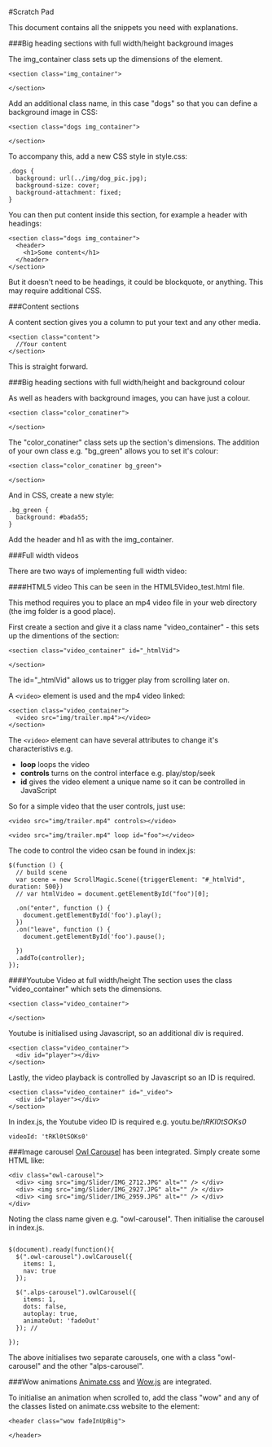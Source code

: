 #Scratch Pad

This document contains all the snippets you need with explanations.

###Big heading sections with full width/height background images

The img_container class sets up the dimensions of the element.

```
<section class="img_container">

</section>
```

Add an additional class name, in this case "dogs" so that you can define a background image in CSS:

```
<section class="dogs img_container">

</section>
```
To accompany this, add a new CSS style in style.css:

```
.dogs {
  background: url(../img/dog_pic.jpg);
  background-size: cover;
  background-attachment: fixed;
}
```

You can then put content inside this section, for example a header with headings:
```
<section class="dogs img_container">
  <header>
    <h1>Some content</h1>
  </header>
</section>
```

But it doesn't need to be headings, it could be blockquote, or anything. This may require additional CSS.

###Content sections

A content section gives you a column to put your text and any other media.

```
<section class="content">
  //Your content
</section>
```

This is straight forward.

###Big heading sections with full width/height and background colour

As well as headers with background images, you can have just a colour.

```
<section class="color_conatiner">

</section>
```
The "color_conatiner" class sets up the section's dimensions. The addition of your own class e.g. "bg_green" allows you to set it's colour:
```
<section class="color_conatiner bg_green">

</section>
```
And in CSS, create a new style:
```
.bg_green {
  background: #bada55;
}
```
Add the header and h1 as with the img_container.

###Full width videos

There are two ways of implementing full width video:

####HTML5 video
This can be seen in the HTML5Video_test.html file.

This method requires you to place an mp4 video file in your web directory (the img folder is a good place).

First create a section and give it a class name "video_container" - this sets up the dimentions of the section:
```
<section class="video_container" id="_htmlVid">

</section>
```
The id="_htmlVid" allows us to trigger play from scrolling later on.

A ```<video>``` element is used and the mp4 video linked:
```
<section class="video_container">
  <video src="img/trailer.mp4"></video>
</section>
```
The ```<video>``` element can have several attributes to change it's characteristivs e.g.
* **loop**  loops the video
* **controls** turns on the control interface e.g. play/stop/seek
* **id** gives the video element a unique name so it can be controlled in JavaScript

So for a simple video that the user controls, just use:
```
<video src="img/trailer.mp4" controls></video>
```
```
<video src="img/trailer.mp4" loop id="foo"></video>
```

The code to control the video csan be found in index.js:
```
$(function () {
  // build scene
  var scene = new ScrollMagic.Scene({triggerElement: "#_htmlVid", duration: 500})
  // var htmlVideo = document.getElementById("foo")[0];

  .on("enter", function () {
    document.getElementById('foo').play();
  })
  .on("leave", function () {
    document.getElementById('foo').pause();

  })
  .addTo(controller);
});
```


####Youtube Video at full width/height
The section uses the class "video_container" which sets the dimensions.
```
<section class="video_container">

</section>
```
Youtube is initialised using Javascript, so an additional div is required.

```
<section class="video_container">
  <div id="player"></div>
</section>
```

Lastly, the video playback is controlled by Javascript so an ID is required.
```
<section class="video_container" id="_video">
  <div id="player"></div>
</section>
```
In index.js, the Youtube video ID is required e.g. youtu.be/_tRKl0tSOKs0_
```
videoId: 'tRKl0tSOKs0'
```


###Image carousel
[Owl Carousel](http://smashingboxes.github.io/OwlCarousel2/) has been integrated. Simply create some HTML like:

```
<div class="owl-carousel">
  <div> <img src="img/Slider/IMG_2712.JPG" alt="" /> </div>
  <div> <img src="img/Slider/IMG_2927.JPG" alt="" /> </div>
  <div> <img src="img/Slider/IMG_2959.JPG" alt="" /> </div>
</div>

```
Noting the class name given e.g. "owl-carousel". Then initialise the carousel in index.js.
```

$(document).ready(function(){
  $(".owl-carousel").owlCarousel({
    items: 1,
    nav: true
  });

  $(".alps-carousel").owlCarousel({
    items: 1,
    dots: false,
    autoplay: true,
    animateOut: 'fadeOut'
  }); //

});
```

The above initialises two separate carousels, one with a class "owl-carousel" and the other "alps-carousel".

###Wow animations
[Animate.css](http://daneden.github.io/animate.css/) and [Wow.js](http://mynameismatthieu.com/WOW/) are integrated.

To initialise an animation when scrolled to, add the class "wow" and any of the classes listed on animate.css website to the element:
```
<header class="wow fadeInUpBig">

</header>
```
